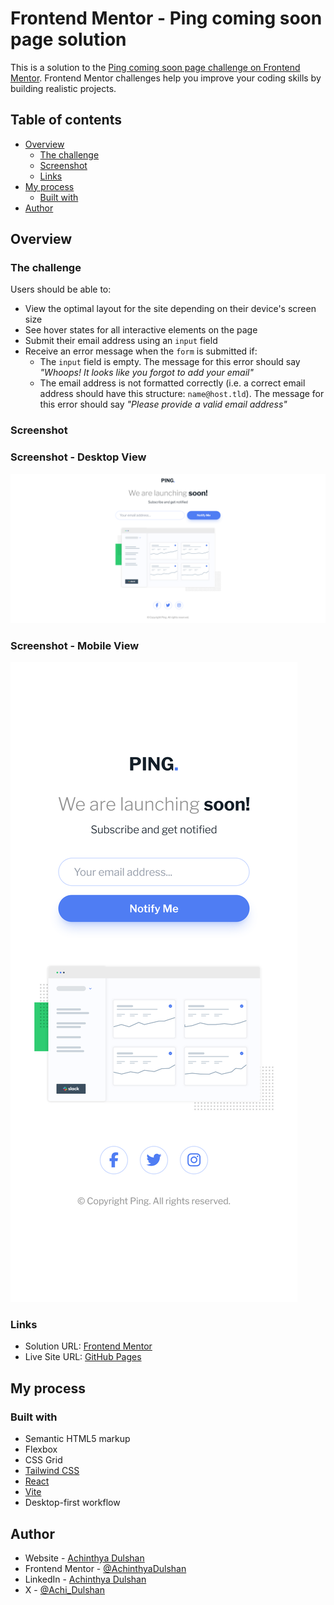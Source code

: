 # Frontend Mentor - Ping coming soon page solution

This is a solution to the [Ping coming soon page challenge on Frontend Mentor](https://www.frontendmentor.io/challenges/ping-single-column-coming-soon-page-5cadd051fec04111f7b848da). Frontend Mentor challenges help you improve your coding skills by building realistic projects.

## Table of contents

- [Overview](#overview)
  - [The challenge](#the-challenge)
  - [Screenshot](#screenshot)
  - [Links](#links)
- [My process](#my-process)
  - [Built with](#built-with)
- [Author](#author)

## Overview

### The challenge

Users should be able to:

- View the optimal layout for the site depending on their device's screen size
- See hover states for all interactive elements on the page
- Submit their email address using an `input` field
- Receive an error message when the `form` is submitted if:
  - The `input` field is empty. The message for this error should say _"Whoops! It looks like you forgot to add your email"_
  - The email address is not formatted correctly (i.e. a correct email address should have this structure: `name@host.tld`). The message for this error should say _"Please provide a valid email address"_

### Screenshot

### Screenshot - Desktop View

![](src/assets/design/ping-coming-soon-page_desktop.png)

### Screenshot - Mobile View

![](src/assets/design/ping-coming-soon-page_mobile.png)

### Links

- Solution URL: [Frontend Mentor](https://www.frontendmentor.io/solutions/ping-coming-soon-page-using-react-and-tailwind-FA1I8DM1-k)
- Live Site URL: [GitHub Pages](https://achinthyadulshan.github.io/ping-comming-soon-page/)

## My process

### Built with

- Semantic HTML5 markup
- Flexbox
- CSS Grid
- [Tailwind CSS](https://tailwindcss.com/)
- [React](https://reactjs.org/)
- [Vite](https://vitejs.dev/)
- Desktop-first workflow

## Author

- Website - [Achinthya Dulshan](https://achinthyadulshan.github.io/portfolio/)
- Frontend Mentor - [@AchinthyaDulshan](https://www.frontendmentor.io/profile/AchinthyaDulshan)
- LinkedIn - [Achinthya Dulshan](https://www.linkedin.com/in/achinthya-dulshan-6a0616221/)
- X - [@Achi_Dulshan](https://x.com/Achi_Dulshan)
